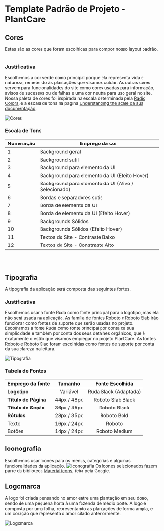 # **Template Padrão de Projeto - PlantCare**

## **Cores**
Estas são as cores que foram escolhidas para compor nosso layout padrão.<br><br>
### **Justificativa**
Escolhemos a cor verde como principal porque ela representa vida e natureza, remetendo às plantações que visamos cuidar. As outras cores servem para funcionalidades do site como cores usadas para informação, avisos de sucessos ou de falhas e uma cor neutra para uso geral no site.
Nossa paleta de cores foi inspirada na escala determinada pela [Radix Colors](https://www.radix-ui.com/colors), e a escala de tons na página [Understanding the scale da sua documentação](https://www.radix-ui.com/docs/colors/palette-composition/understanding-the-scale).

![Cores](https://user-images.githubusercontent.com/105527392/236078644-b57ba956-1b69-4056-8bc4-06412ca8b5f3.png)

### **Escala de Tons**

| Numeração | Emprego da cor |
| --------- | -------------- |
| 1 | Background geral |
| 2 | Background sutil |
| 3 | Background para elemento da UI |
| 4 | Background para elemento da UI (Efeito Hover) |
| 5 | Background para elemento da UI (Ativo / Selecionado) |
| 6 | Bordas e separadores sutis |
| 7 | Borda de elemento da UI |
| 8 | Borda de elemento da UI (Efeito Hover) |
| 9 | Backgrounds Sólidos |
| 10 | Backgrounds Sólidos (Efeito Hover) |
| 11 | Textos do Site - Contraste Baixo |
| 12 | Textos do Site - Constraste Alto |


<br><br>

## **Tipografia**
A tipografia da aplicação será composta das seguintes fontes.

### **Justificativa**
Escolhemos usar a fonte Ruda como fonte principal para o logotipo, mas ela não será usada na aplicação. As família de fontes Roboto e Roboto Slab irão funcionar como fontes de suporte que serão usadas no projeto. Escolhemos a fonte Ruda como fonte principal por conta da sua simplicidade e também por conta dos seus detalhes orgânicos, que é exatamente o estilo que visamos empregar no projeto PlantCare. As fontes Roboto e Roboto Slac foram escolhidas como fontes de suporte por conta da sua clareza na leitura.

![Tipografia](https://user-images.githubusercontent.com/105527392/235378050-4809a68c-9a74-429d-a036-34aaa234c589.png)

### **Tabela de Fontes**
  
  | Emprego da fonte | Tamanho | Fonte Escolhida |
  | ---------------- | :-------: | :---------------: |
  |**Logotipo**| Variável |Ruda Black (Adaptada)|
  |**Título de Página**| 44px / 48px |Roboto Slab Black|
  |**Título de Seção**| 36px / 45px |Roboto Black|
  |**Rótulos**| 28px / 35px |Roboto Bold|
  |Texto| 16px / 24px |Roboto|
  |Botões | 14px / 24px |Roboto Medium|   

## **Iconografia**
Escolhemos usar ícones para os menus, categorias e algumas funcionalidades da aplicação.
![Iconografia](https://user-images.githubusercontent.com/105527392/235378321-5433296d-772d-447c-9d7e-1c99c7a47f73.png)
Os ícones selecionados fazem parte da biblioteca [Material Icons](https://fonts.google.com/icons), feita pela Google.

## **Logomarca**
A logo foi criada pensando no amor entre uma plantação em seu dono, sendo de uma pequena horta à uma fazenda de médio porte. A logo é composta por uma folha, representando as plantações de forma ampla, e um coração que representa o amor citado anteriormente.

![Logomarca](https://user-images.githubusercontent.com/105527392/235378481-3563f53b-281e-4452-9c51-c09dd4cb8edf.png)
